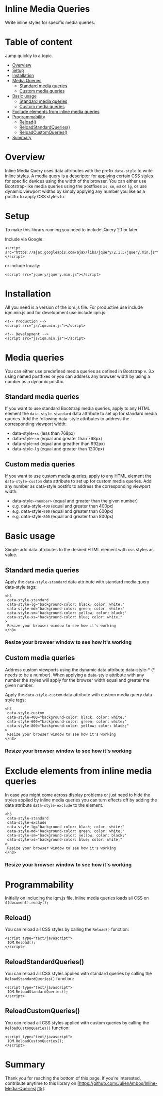 # Inline Media Queries

Write inline styles for specific media queries.

# Table of content

Jump quickly to a topic.

* [Overview][0]
* [Setup][1]
* [Installation][2]
* [Media Queries][3]
  * [Standard media queries][4]
  * [Custom media queries][5]
* [Basic usage][6]
  * [Standard media queries][7]
  * [Custom media queries][8]
* [Exclude elements from inline media queries][9]
* [Programmability][10]
  * [Reload()][11]
  * [ReloadStandardQueries()][12]
  * [ReloadCustomQueries()][13]
* [Summary][14]

# Overview

Inline Media Query uses data attributes with the prefix `data-style` to write inline styles.
A media query is a descriptor for applying certain CSS styles for specific devices using the width of the browser. You can either use Bootstrap-like media queries using the postfixes `xs`, `sm`, `md` or
`lg`, or use dynamic viewport widths by simply applying any number you like as a postfix to apply CSS styles to.

# Setup

To make this library running you need to include jQuery 2.1 or later.

Include via Google:

    <script src="https://ajax.googleapis.com/ajax/libs/jquery/2.1.3/jquery.min.js"></script>

or include locally:  

    <script src="jquery/jquery.min.js"></script>

# Installation

All you need is a version of the iqm.js file. For productive use include iqm.min.js and for development use include iqm.js:

    <!-- Production --> 
    <script src="js/iqm.min.js"></script> 
    
    <!-- Development --> 
    <script src="js/iqm.min.js"></script>

# Media queries

You can either use predefined media queries as defined in Bootstrap v. 3.x using named postfixes or you can address any browser width by using a number as a dynamic postfix.  

## Standard media queries

If you want to use standard Bootstrap media queries, apply to any HTML element the `data-style-standard` data attribute to set up for standard media queries.
Add the following data-style attributes to address the corresponding viewport width:

* data-style-`xs` (less than 768px)
* data-style-`sm` (equal and greater than 768px)
* data-style-`md` (equal and greather than 992px)
* data-style-`lg` (equal and greater than 1200px)

## Custom media queries

If you want to use custom media queries, apply to any HTML element the `data-style-custom` data attribute to set up for custom media queries.
Add any number as data-style postifx to address the corresponding viewport width:

* data-style-`<number>` (equal and greater than the given number)
* e.g. data-style-`400` (equal and greater than 400px)
* e.g. data-style-`600` (equal and greater than 600px)
* e.g. data-style-`800` (equal and greater than 800px)

# Basic usage

Simple add data attributes to the desired HTML element with css styles as value.

## Standard media queries

Apply the `data-style-standard` data attribute with standard media query data-style tags:

    <h3 
     data-style-standard	
     data-style-lg="background-color: black; color: white;" 
     data-style-md="background-color: green; color: white;"
     data-style-sm="background-color: yellow; color: black;" 
     data-style-xs="background-color: blue; color: white;"
    >
     Resize your browser window to see how it's working
    </h3>

### Resize your browser window to see how it's working

## Custom media queries

Address custom viewports using the dynamic data attribute data-style-\* (\* needs to be a number). When applying a data-style attribute with any 
number the styles will apply for the browser width equal and greater the given number.

Apply the `data-style-custom` data attribute with custom media query data-style tags:

    <h3 
     data-style-custom
     data-style-400="background-color: black; color: white;" 
     data-style-600="background-color: green; color: white;"
     data-style-800="background-color: yellow; color: black;" 
    >
     Resize your browser window to see how it's working
    </h3>
    

### Resize your browser window to see how it's working

# Exclude elements from inline media queries

In case you might come across display problems or just need to hide the styles applied by inline media queries you can turn effects off
by adding the data attribute `data-style-exclude` to the element.

    <h3 
     data-style-standard
     data-style-exclude
     data-style-lg="background-color: black; color: white;" 
     data-style-md="background-color: green; color: white;"
     data-style-sm="background-color: yellow; color: black;" 
     data-style-xs="background-color: blue; color: white;"
    >
     Resize your browser window to see how it's working
    </h3>

### Resize your browser window to see how it's working

# Programmability

Initially on including the iqm.js file, inline media queries loads all CSS on `$(document).ready();`

## Reload()

You can reload all CSS styles by calling the `Reload()` function:

    <script type="text/javascript">
     IQM.Reload();
    </script>

## ReloadStandardQueries()

You can reload all CSS styles applied with standard queries by calling the `ReloadStandardQueries()` function:

    <script type="text/javascript">
     IQM.ReloadStandardQueries();
    </script>

## ReloadCustomQueries()

You can reload all CSS styles applied with custom queries by calling the `ReloadCustomQueries()` function:

    <script type="text/javascript">
     IQM.ReloadCustomQueries();
    </script>

# Summary

Thank you for reaching the bottom of this page. If you're interested, contribute anytime to this library on [https://github.com/JulienAmbos/Inline-Media-Queries][15].


[0]: #overview
[1]: #setup
[2]: #installation
[3]: #media-queries
[4]: #standard-media-queries
[5]: #custom-media-queries
[6]: #basic-usage
[7]: #standard-media-queries-1
[8]: #custom-media-queries-1
[9]: #exclude-elements-from-inline-media-queries
[10]: #programmability
[11]: #reload
[12]: #reloadstandardqueries
[13]: #reloadcustomqueries
[14]: #summary
[15]: https://github.com/JulienAmbos/Inline-Media-Queries
